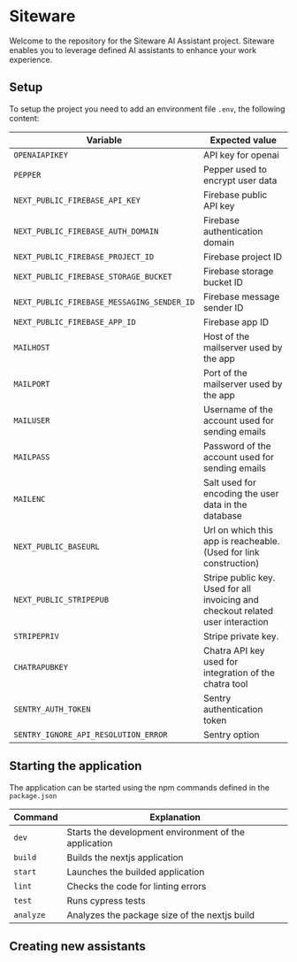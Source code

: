 # Siteware

Welcome to the repository for the Siteware AI Assistant project. Siteware enables you to leverage defined AI assistants
to enhance your work experience.

## Setup

To setup the project you need to add an environment file `.env`, the following content:

| Variable                                  | Expected value                                                                |
|-------------------------------------------|-------------------------------------------------------------------------------|
| `OPENAIAPIKEY`                            | API key for openai                                                            |
| `PEPPER`                                  | Pepper used to encrypt user data                                              |
| `NEXT_PUBLIC_FIREBASE_API_KEY`            | Firebase public API key                                                       |
| `NEXT_PUBLIC_FIREBASE_AUTH_DOMAIN`        | Firebase authentication domain                                                |
| `NEXT_PUBLIC_FIREBASE_PROJECT_ID`         | Firebase project ID                                                           |
| `NEXT_PUBLIC_FIREBASE_STORAGE_BUCKET`     | Firebase storage bucket ID                                                    |
| `NEXT_PUBLIC_FIREBASE_MESSAGING_SENDER_ID` | Firebase message sender ID                                                    |
| `NEXT_PUBLIC_FIREBASE_APP_ID`             | Firebase app ID                                                               |
| `MAILHOST`                                | Host of the mailserver used by the app                                        |
| `MAILPORT`                                | Port of the mailserver used by the app                                        |
| `MAILUSER`                                | Username of the account used for sending emails                               |
| `MAILPASS`                                | Password of the account used for sending emails                               |
| `MAILENC`                                 | Salt used for encoding the user data in the database                          |
| `NEXT_PUBLIC_BASEURL`                                 | Url on which this app is reacheable. (Used for link construction)             |
| `NEXT_PUBLIC_STRIPEPUB`                   | Stripe public key. Used for all invoicing and checkout related user interaction |
| `STRIPEPRIV`                              | Stripe private key.                                                           |
| `CHATRAPUBKEY`                            | Chatra API key used for integration of the chatra tool                        |
| `SENTRY_AUTH_TOKEN`                       | Sentry authentication token                                                   |
| `SENTRY_IGNORE_API_RESOLUTION_ERROR`      | Sentry option                                                                 |

## Starting the application

The application can be started using the npm commands defined in the `package.json`

| Command | Explanation                                         |
|---------|-----------------------------------------------------|
| `dev`   | Starts the development environment of the application |
| `build` | Builds the nextjs application                       |
| `start` | Launches the builded application                    |
| `lint`  | Checks the code for linting errors                  |
| `test`  | Runs cypress tests                                  |
| `analyze` | Analyzes the package size of the nextjs build       |

## Creating new assistants
